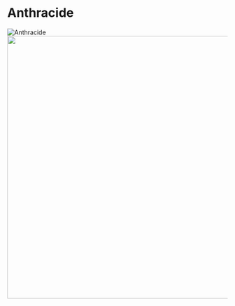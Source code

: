 # Anthracide
![Anthracide](https://user-images.githubusercontent.com/16257804/200187289-05acaa43-d3a1-40c9-b172-2fd907992613.png)
<img src="https://user-images.githubusercontent.com/16257804/200187289-05acaa43-d3a1-40c9-b172-2fd907992613.png" width="600">
